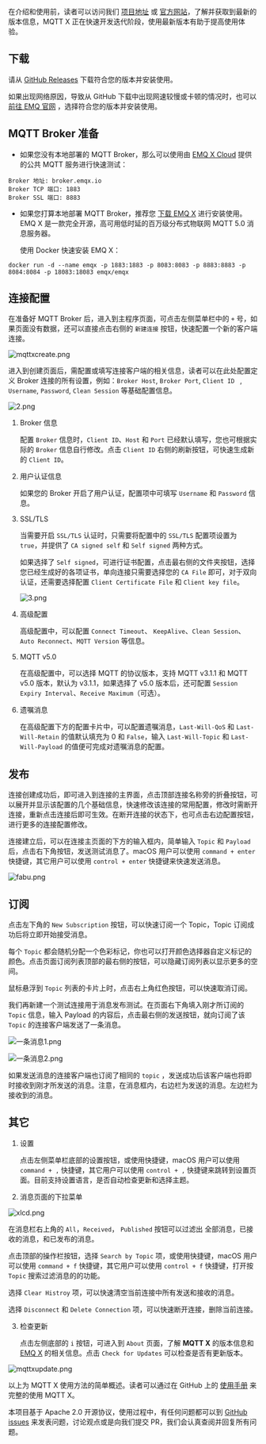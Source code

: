 在介绍和使用前，读者可以访问我们 [项目地址](https://github.com/emqx/MQTTX) 或 [官方网站](https://mqttx.app)，了解并获取到最新的版本信息，MQTT X 正在快速开发迭代阶段，使用最新版本有助于提高使用体验。



## 下载

请从 [GitHub Releases](https://github.com/emqx/MQTTX/releases) 下载符合您的版本并安装使用。

如果出现网络原因，导致从 GitHub 下载中出现网速较慢或卡顿的情况时，也可以 [前往 EMQ 官网](https://www.emqx.com/zh/downloads/MQTTX/) ，选择符合您的版本并安装使用。



## MQTT Broker 准备

- 如果您没有本地部署的 MQTT Broker，那么可以使用由 [EMQ X Cloud](https://www.emqx.com/en/cloud) 提供的公共 MQTT 服务进行快速测试：

```
Broker 地址: broker.emqx.io
Broker TCP 端口: 1883
Broker SSL 端口: 8883
```

- 如果您打算本地部署 MQTT Broker，推荐您 [下载 EMQ X](https://github.com/emqx/emqx/releases) 进行安装使用。EMQ X 是一款完全开源，高可用低时延的百万级分布式物联网 MQTT 5.0 消息服务器。

  使用 Docker 快速安装 EMQ X：

```shell
docker run -d --name emqx -p 1883:1883 -p 8083:8083 -p 8883:8883 -p 8084:8084 -p 18083:18083 emqx/emqx
```



## 连接配置

在准备好 MQTT Broker 后，进入到主程序页面，可点击左侧菜单栏中的 `+` 号，如果页面没有数据，还可以直接点击右侧的 `新建连接` 按钮，快速配置一个新的客户端连接。

![mqttxcreate.png](https://static.emqx.net/images/a2e171f179fe4ccd93ea7514ee4d9364.png)

进入到创建页面后，需配置或填写连接客户端的相关信息，读者可以在此处配置定义 Broker 连接的所有设置，例如：`Broker Host`, `Broker Port`, `Client ID ` , `Username`, `Password`, `Clean Session` 等基础配置信息。

![2.png](https://static.emqx.net/images/ad82e1d8dda141e3921e9b71d3967e44.png)

1. Broker 信息

   配置 `Broker` 信息时，`Client ID`、`Host` 和 `Port` 已经默认填写，您也可根据实际的 `Broker` 信息自行修改。点击 `Client ID` 右侧的刷新按钮，可快速生成新的 `Client ID`。

2. 用户认证信息

   如果您的 Broker 开启了用户认证，配置项中可填写 `Username` 和 `Password` 信息。

3. SSL/TLS

   当需要开启 `SSL/TLS` 认证时，只需要将配置中的 `SSL/TLS` 配置项设置为 `true`，并提供了 `CA signed self` 和 `Self signed` 两种方式。

   如果选择了 `Self signed`，可进行证书配置，点击最右侧的文件夹按钮，选择您已经生成好的各项证书，单向连接只需要选择您的 `CA File` 即可，对于双向认证，还需要选择配置 `Client Certificate File` 和 `Client key file`。

    ![3.png](https://static.emqx.net/images/f29056efe253cbb3b3b986000615bde5.png)

4. 高级配置

   高级配置中，可以配置 `Connect Timeout`、 `KeepAlive`、`Clean Session`、`Auto Reconnect`、`MQTT Version` 等信息。

5. MQTT v5.0

   在高级配置中，可以选择 MQTT 的协议版本，支持 MQTT v3.1.1 和 MQTT v5.0 版本，默认为 v3.1.1，如果选择了 v5.0 版本后，还可配置 `Session Expiry Interval`、`Receive Maximum`（可选）。

6. 遗嘱消息

   在高级配置下方的配置卡片中，可以配置遗嘱消息，`Last-Will-QoS` 和 `Last-Will-Retain` 的值默认填充为 0 和 `False`，输入 `Last-Will-Topic` 和 `Last-Will-Payload` 的值便可完成对遗嘱消息的配置。



## 发布

连接创建成功后，即可进入到连接的主界面，点击顶部连接名称旁的折叠按钮，可以展开并显示该配置的几个基础信息，快速修改该连接的常用配置，修改时需断开连接，重新点击连接后即可生效。在断开连接的状态下，也可点击右边配置按钮，进行更多的连接配置修改。

连接建立后，可以在连接主页面的下方的输入框内，简单输入 `Topic` 和 `Payload` 后，点击右下角按钮，发送测试消息了。macOS 用户可以使用 `command + enter` 快捷键，其它用户可以使用 `control + enter` 快捷键来快速发送消息。

![fabu.png](https://static.emqx.net/images/3932f09038e85220800acc665df1dac8.png)



## 订阅

点击左下角的 `New Subscription` 按钮，可以快速订阅一个 Topic，Topic 订阅成功后将立即开始接受消息。

每个 `Topic` 都会随机分配一个色彩标记，你也可以打开颜色选择器自定义标记的颜色。点击页面订阅列表顶部的最右侧的按钮，可以隐藏订阅列表以显示更多的空间。

鼠标悬浮到 `Topic` 列表的卡片上时，点击右上角红色按钮，可以快速取消订阅。

我们再新建一个测试连接用于消息发布测试。在页面右下角填入刚才所订阅的 `Topic` 信息，输入 Payload 的内容后，点击最右侧的发送按钮，就向订阅了该 `Topic` 的连接客户端发送了一条消息。

![一条消息1.png](https://static.emqx.net/images/4d0d28d4e20bee6e0fc6e9c5c941862c.png)

![一条消息2.png](https://static.emqx.net/images/8b07a1550c349621fb2ae5676b5fda1c.png)

如果发送消息的连接客户端也订阅了相同的 `topic` ，发送成功后该客户端也将即时接收到刚才所发送的消息。注意，在消息框内，右边栏为发送的消息。左边栏为接收到的消息。



## 其它

1. 设置

   点击左侧菜单栏底部的设置按钮，或使用快捷键，macOS 用户可以使用 `command + ,` 快捷键，其它用户可以使用 `control + ,` 快捷键来跳转到设置页面。目前支持设置语言，是否自动检查更新和选择主题。

2. 消息页面的下拉菜单

![xlcd.png](https://static.emqx.net/images/37076c58c377111a1c59e0cfa88a97f2.png)

   在消息栏右上角的 `All`，`Received`， `Published` 按钮可以过滤出 全部消息，已接收的消息，和已发布的消息。

   点击顶部的操作栏按钮，选择 `Search by Topic` 项，或使用快捷键，macOS 用户可以使用 `command + f` 快捷键，其它用户可以使用 `control + f` 快捷键，打开按 `Topic` 搜索过滤消息的的功能。

   选择 `Clear Histroy` 项，可以快速清空当前连接中所有发送和接收的消息。

   选择 `Disconnect` 和 `Delete Connection` 项，可以快速断开连接，删除当前连接。

3. 检查更新

   点击左侧底部的 `i` 按钮，可进入到 `About` 页面，了解 **MQTT X** 的版本信息和 [EMQ X](https://www.emqx.com/en) 的相关信息。点击 `Check for Updates` 可以检查是否有更新版本。

![mqttxupdate.png](https://static.emqx.net/images/de17680e289b43e3c555a1a40315ec1c.png)


以上为 MQTT X 使用方法的简单概述。读者可以通过在 GitHub 上的 [使用手册](https://github.com/emqx/MQTTX/blob/master/docs/manual.md) 来完整的使用 MQTT X。

本项目基于 Apache 2.0 开源协议，使用过程中，有任何问题都可以到 [GitHub issues](https://github.com/emqx/MQTTX/issues) 来发表问题，讨论观点或是向我们提交 PR，我们会认真查阅并回复所有问题。
